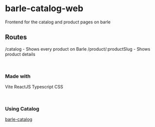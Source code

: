 # barle-catalog-web
Frontend for the catalog and product pages on barle

## Routes
/catalog - Shows every product on Barle
/product/:productSlug - Shows product details

<br>

### Made with
Vite
ReactJS
Typescript
CSS

<br>

### Using Catalog
[barle-catalog](https://github.com/michaelvivaldini/barle-catalog)